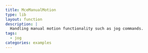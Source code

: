 ```yaml
---
title: MceManualMotion
type: lib
layout: function
description: |
  Handling manual motion functionality such as jog commands.
tags:
  - jog
categories: examples
---
```

